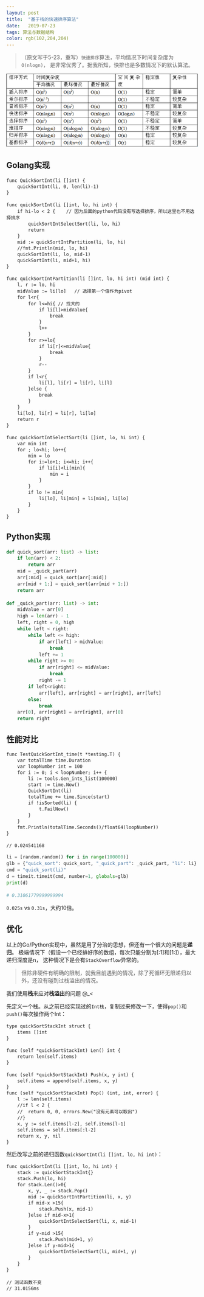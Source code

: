 ```yaml
---
layout: post
title:  "基于栈的快速排序算法"
date:   2019-07-23
tags: 算法与数据结构
color: rgb(102,204,204)
---
```


> （原文写于5-23，重写）`快速排序`算法，平均情况下时间复杂度为`O(nlogn)`，
是非常优秀了。据我所知，快排也是多数情况下的默认算法。

![All Algo](/static/blog/2019-07-23-SortAlgo-Complexity.png)

## Golang实现

```golang
func QuickSortInt(li []int) {
    quickSortInt(li, 0, len(li)-1)
}

func quickSortInt(li []int, lo, hi int) {
    if hi-lo < 2 {    // 因为后面的python代码没有写选择排序，所以这里也不用选择排序
        quickSortIntSelectSort(li, lo, hi)
        return
    }
    mid := quickSortIntPartition(li, lo, hi)
    //fmt.Println(mid, lo, hi)
    quickSortInt(li, lo, mid-1)
    quickSortInt(li, mid+1, hi)
}

func quickSortIntPartition(li []int, lo, hi int) (mid int) {
    l, r := lo, hi
    midValue := li[lo]   // 选择第一个值作为pivot
    for l<r{
        for l<=hi{ // 找大的
            if li[l]>midValue{
                break
            }
            l++
        }
        for r>=lo{
            if li[r]<=midValue{
                break
            }
            r--
        }
        if l<r{
            li[l], li[r] = li[r], li[l]
        }else {
            break
        }
    }
    li[lo], li[r] = li[r], li[lo]
    return r
}

func quickSortIntSelectSort(li []int, lo, hi int) {
    var min int
    for ; lo<hi; lo++{
        min = lo
        for i:=lo+1; i<=hi; i++{
            if li[i]<li[min]{
                min = i
            }
        }
        if lo != min{
            li[lo], li[min] = li[min], li[lo]
        }
    }
}
```

## Python实现

```python
def quick_sort(arr: list) -> list:
    if len(arr) < 2:
        return arr
    mid = _quick_part(arr)
    arr[:mid] = quick_sort(arr[:mid])
    arr[mid + 1:] = quick_sort(arr[mid + 1:])
    return arr

def _quick_part(arr: list) -> int:
    midValue = arr[0]
    high = len(arr) - 1
    left, right = 0, high
    while left < right:
        while left <= high:
            if arr[left] > midValue:
                break
            left += 1
        while right >= 0:
            if arr[right] <= midValue:
                break
            right -= 1
        if left<right:
            arr[left], arr[right] = arr[right], arr[left]
        else:
            break
    arr[0], arr[right] = arr[right], arr[0]
    return right
```

## 性能对比

```golang
func TestQuickSortInt_time(t *testing.T) {
	var totalTime time.Duration
	var loopNumber int = 100
	for i := 0; i < loopNumber; i++ {
		li := tools.Gen_ints_list(100000)
		start := time.Now()
		QuickSortInt(li)
		totalTime += time.Since(start)
		if !isSorted(li) {
			t.FailNow()
		}
	}
	fmt.Println(totalTime.Seconds()/float64(loopNumber))
}

// 0.024541168
```

```python
li = [random.random() for i in range(100000)]
glb = {"quick_sort": quick_sort, "_quick_part": _quick_part, "li": li}
cmd = "quick_sort(li)"
d = timeit.timeit(cmd, number=1, globals=glb)
print(d)

# 0.31061779999999994
```

`0.025s` vs `0.31s`，大约10倍。

## 优化

以上的Go/Python实现中，虽然是用了分治的思想，但还有一个很大的问题是**递归**。
极端情况下（假设一个已经排好序的数组，每次只能分割为[:1]和[1:]），最大递归深度是n，
这种情况下是会有`StackOverflow`异常的。

> 但除非硬件有明确的限制，就我目前遇到的情况，除了死循环无限递归以外，还没有碰到过栈溢出的情况。

我们使用**栈**来应对**栈溢出**的问题 @_<

先定义一个栈。从之前已经实现过的`Int栈`，复制过来修改一下，使得`pop()`和`push()`每次操作两个Int：

```golang
type quickSortStackInt struct {
	items []int
}

func (self *quickSortStackInt) Len() int {
	return len(self.items)
}

func (self *quickSortStackInt) Push(x, y int) {
	self.items = append(self.items, x, y)
}
func (self *quickSortStackInt) Pop() (int, int, error) {
	l := len(self.items)
	//if l < 2 {
	//	return 0, 0, errors.New("没有元素可以取出")
	//}
	x, y := self.items[l-2], self.items[l-1]
	self.items = self.items[:l-2]
	return x, y, nil
}
```

然后改写之前的递归函数`quickSortInt(li []int, lo, hi int)`：

```golang
func quickSortInt(li []int, lo, hi int) {
	stack := quickSortStackInt{}
	stack.Push(lo, hi)
	for stack.Len()>0{
		x, y, _ := stack.Pop()
		mid := quickSortIntPartition(li, x, y)
		if mid-x >15{
			stack.Push(x, mid-1)
		}else if mid-x>1{
			quickSortIntSelectSort(li, x, mid-1)
		}
		if y-mid >15{
			stack.Push(mid+1, y)
		}else if y-mid>1{
			quickSortIntSelectSort(li, mid+1, y)
		}
	}
}

// 测试函数不变
// 31.0156ms
```
